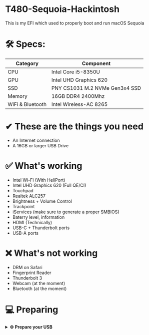 # T480-Sequoia-Hackintosh
This is my EFI which used to properly boot and run macOS Sequoia

# 🛠 Specs:

| Category         | Component                            |
| -----------------| ------------------------------------ |
| CPU              | Intel Core i5-8350U                  |
| GPU              | Intel UHD Graphics 620               |
| SSD              | PNY CS1031 M.2 NVMe Gen3x4 SSD       |
| Memory           | 16GB DDR4 2400Mhz                    |
| WiFi & Bluetooth | Intel Wireless-AC 8265               |

# ✔ These are the things you need
- An Internet connection
- A 16GB or larger USB Drive

# ✅ What's working
- Intel Wi-Fi (With HeliPort)
- Intel UHD Graphics 620 (Full QE/CI)
- Touchpad
- Realtek ALC257
- Brightness + Volume Control
- Trackpoint
- iServices (make sure to generate a proper SMBIOS)
- Baterry level, information
- HDMI (Technically)
- USB-C + Thunderbolt ports
- USB-A ports

# ❌ What's not working
- DRM on Safari
- Fingerprint Reader
- Thunderbolt 3
- Webcam (at the moment)
- Bluetooth (at the moment)

# 💻 Preparing

<details>  
<summary><strong>⚙️ Prepare your USB</strong></summary>
</br>

**Unfortunately, there are still no Internet Recovery for macOS Sequoia yet, you still have to use image from Olarila, I will update about the Internet Recovery**
Here is the link to download the Olarila Recovery Image:
https://linkvertise.com/462274/olarila-sequoia-beta-51?o=sharing

- Use balenaEtcher to flash the '.raw' image that you downloaded
